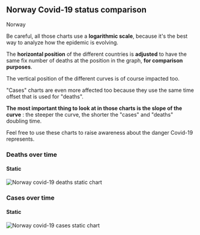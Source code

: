 ## Norway Covid-19 status comparison 

Norway



Be careful, all those charts use a **logarithmic scale**, because it's the best way to analyze how the epidemic is evolving.
 
The **horizontal position** of the different countries is **adjusted** to have the same fix number of deaths at the position in the graph, **for comparison purposes**.

The vertical position of the different curves is of course impacted too.

"Cases" charts are even more affected too because they use the same time offset that is used for "deaths".

**The most important thing to look at in those charts is the slope of the curve** : the steeper the curve, the shorter the "cases" and "deaths" doubling time.

Feel free to use these charts to raise awareness about the danger Covid-19 represents. 


 
### Deaths over time
 
#### Static
![Norway covid-19 deaths static chart](https://raw.githubusercontent.com/madlag/coronavirus_study/master/notebooks/graphs/2020-03-21/countries/Norway/2020-03-21_Norway_deaths.png "Norway covid-19 deaths static chart")   

 
### Cases over time
 
#### Static
![Norway covid-19 cases static chart](https://raw.githubusercontent.com/madlag/coronavirus_study/master/notebooks/graphs/2020-03-21/countries/Norway/2020-03-21_Norway_cases.png "Norway covid-19 cases static chart")   

